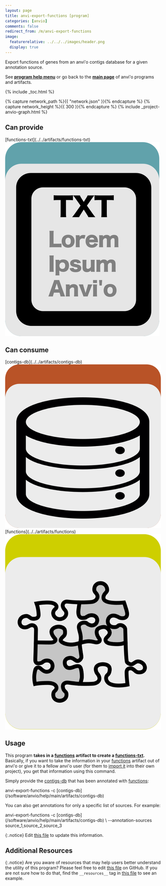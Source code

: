 ```yaml
---
layout: page
title: anvi-export-functions [program]
categories: [anvio]
comments: false
redirect_from: /m/anvi-export-functions
image:
  featurerelative: ../../../images/header.png
  display: true
---
```


Export functions of genes from an anvi&#x27;o contigs database for a given annotation source.

See **[program help menu](../../../../vignette#anvi-export-functions)** or go back to the **[main page](../../)** of anvi'o programs and artifacts.


{% include _toc.html %}
<div id="svg" class="subnetwork"></div>
{% capture network_path %}{{ "network.json" }}{% endcapture %}
{% capture network_height %}{{ 300 }}{% endcapture %}
{% include _project-anvio-graph.html %}


## Can provide

<p style="text-align: left" markdown="1"><span class="artifact-p">[functions-txt](../../artifacts/functions-txt) <img src="../../images/icons/TXT.png" class="artifact-icon-mini" /></span></p>

## Can consume

<p style="text-align: left" markdown="1"><span class="artifact-r">[contigs-db](../../artifacts/contigs-db) <img src="../../images/icons/DB.png" class="artifact-icon-mini" /></span> <span class="artifact-r">[functions](../../artifacts/functions) <img src="../../images/icons/CONCEPT.png" class="artifact-icon-mini" /></span></p>

## Usage


This program **takes in a <span class="artifact-n">[functions](/software/anvio/help/main/artifacts/functions)</span> artifact to create a <span class="artifact-n">[functions-txt](/software/anvio/help/main/artifacts/functions-txt)</span>.** Basically, if you want to take the information in your <span class="artifact-n">[functions](/software/anvio/help/main/artifacts/functions)</span> artifact out of anvi'o or give it to a fellow anvi'o user (for them to [import it](http://merenlab.org/software/anvio/help/programs/anvi-import-functions/) into their own project), you get that information using this command. 

Simply provide the <span class="artifact-n">[contigs-db](/software/anvio/help/main/artifacts/contigs-db)</span> that has been annotated with <span class="artifact-n">[functions](/software/anvio/help/main/artifacts/functions)</span>: 

<div class="codeblock" markdown="1">
anvi&#45;export&#45;functions &#45;c <span class="artifact&#45;n">[contigs&#45;db](/software/anvio/help/main/artifacts/contigs&#45;db)</span> 
</div>

You can also get annotations for only a specific list of sources. For example:

<div class="codeblock" markdown="1">
anvi&#45;export&#45;functions &#45;c <span class="artifact&#45;n">[contigs&#45;db](/software/anvio/help/main/artifacts/contigs&#45;db)</span> \
                      &#45;&#45;annotation&#45;sources source_1,source_2,source_3
</div>



{:.notice}
Edit [this file](https://github.com/merenlab/anvio/tree/master/anvio/docs/programs/anvi-export-functions.md) to update this information.


## Additional Resources



{:.notice}
Are you aware of resources that may help users better understand the utility of this program? Please feel free to edit [this file](https://github.com/merenlab/anvio/tree/master/bin/anvi-export-functions) on GitHub. If you are not sure how to do that, find the `__resources__` tag in [this file](https://github.com/merenlab/anvio/blob/master/bin/anvi-interactive) to see an example.
